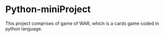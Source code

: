# Python-miniProject
This project comprises of game of WAR, which is a cards game coded in python language.
